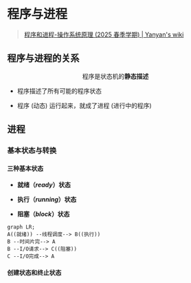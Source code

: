 # 程序与进程

> [程序和进程-操作系统原理 (2025 春季学期) | Yanyan's wiki](https://jyywiki.cn/OS/2025/lect5.md)


## 程序与进程的关系

<div class="text-center-container" style="text-align: center;">
    <p>程序是状态机的<strong>静态描述</strong></p>
</div>

- 程序描述了所有可能的程序状态

- 程序 (动态) 运行起来，就成了进程 (进行中的程序)

## 进程

### 基本状态与转换

#### 三种基本状态

- **就绪（*ready*）状态**

- **执行（*running*）状态**

- **阻塞（*block*）状态**

```mermaid
graph LR;
A((就绪)) --线程调度--> B((执行))
B --时间片完--> A
B --I/O请求--> C((阻塞))
C --I/O完成--> A
```

#### 创建状态和终止状态
